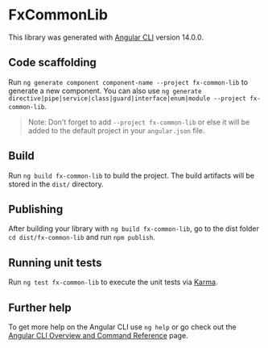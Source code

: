 # FxCommonLib

This library was generated with [Angular CLI](https://github.com/angular/angular-cli) version 14.0.0.

## Code scaffolding

Run `ng generate component component-name --project fx-common-lib` to generate a new component. You can also use `ng generate directive|pipe|service|class|guard|interface|enum|module --project fx-common-lib`.
> Note: Don't forget to add `--project fx-common-lib` or else it will be added to the default project in your `angular.json` file. 

## Build

Run `ng build fx-common-lib` to build the project. The build artifacts will be stored in the `dist/` directory.

## Publishing

After building your library with `ng build fx-common-lib`, go to the dist folder `cd dist/fx-common-lib` and run `npm publish`.

## Running unit tests

Run `ng test fx-common-lib` to execute the unit tests via [Karma](https://karma-runner.github.io).

## Further help

To get more help on the Angular CLI use `ng help` or go check out the [Angular CLI Overview and Command Reference](https://angular.io/cli) page.
